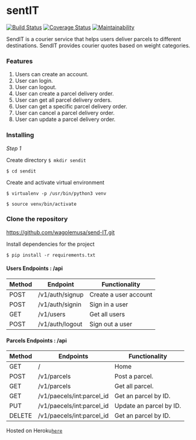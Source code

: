 # sentIT
[![Build Status](https://travis-ci.org/wagolemusa/send-IT.svg?branch=develop)](https://travis-ci.org/wagolemusa/send-IT)
[![Coverage Status](https://coveralls.io/repos/github/wagolemusa/send-IT/badge.svg?branch=develop)](https://coveralls.io/github/wagolemusa/send-IT?branch=develop)
[![Maintainability](https://api.codeclimate.com/v1/badges/4c9728803fd8f046cdce/maintainability)](https://codeclimate.com/github/wagolemusa/send-IT/maintainability)

SendIT is a courier service that helps users deliver parcels to different destinations. SendIT  provides courier quotes based on weight categories.

### Features

1. Users can create an account.
2. User can login.
3. User can logout.
4. User can create a parcel delivery order.
5. User can get all parcel delivery orders.
6. User can get a specific parcel delivery order.
7. User can cancel a parcel delivery order.
8. User can update a parcel delivery order.


### Installing

*Step 1*

Create directory
```$ mkdir sendit```

```$ cd sendit```

Create and activate virtual environment

```$ virtualenv -p /usr/bin/python3 venv```


```$ source venv/bin/activate```

### Clone the repository

https://github.com/wagolemusa/send-IT.git


Install dependencies for the project

```$ pip install -r requirements.txt```


#### Users Endpoints : /api

Method | Endpoint | Functionality
--- | --- | ---
POST | /v1/auth/signup | Create a user account
POST | /v1/auth/signin | Sign in a user
GET  | /v1/users | Get all users
POST | /v1/auth/logout | Sign out a user

#### Parcels Endpoints : /api

Method | Endpoints | Functionality
---| --- | ---
GET 	| / | Home
POST  | /v1/parcels | Post a parcel.
GET   | /v1/parcels | Get all parcel.
GET   | /v1/paecels/int:parcel_id| Get an parcel by ID.
PUT   | /v1/paecels/int:parcel_id| Update an parcel by ID.
DELETE  | /v1/paecels/int:parcel_id| Get an parcel by ID.


Hosted on Heroku[```here```](https://senditparcel.herokuapp.com/api/) 